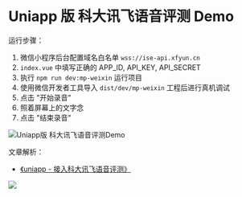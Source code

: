 # Uniapp 版 科大讯飞语音评测 Demo

运行步骤：

1. 微信小程序后台配置域名白名单 `wss://ise-api.xfyun.cn`
2. `index.vue` 中填写正确的 APP_ID, API_KEY, API_SECRET
3. 执行 `npm run dev:mp-weixin` 运行项目
4. 使用微信开发者工具导入 `dist/dev/mp-weixin` 工程后进行真机调试
5. 点击 "开始录音"
6. 照着屏幕上的文字念
7. 点击 "结束录音"

![Uniapp版 科大讯飞语音评测Demo](https://cdn.jsdelivr.net/gh/FullStackAction/PicBed@resource20220417121922/image/202209052128263.jpg)

文章解析：

- [《uniapp - 接入科大讯飞语音评测》](https://juejin.cn/post/7139894621571645454)

![](https://cdn.jsdelivr.net/gh/FullStackAction/PicBed@resource/image/FSA_QR_bottom.png)
